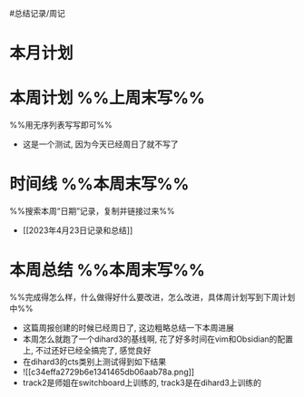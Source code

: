 #总结记录/周记 

# 本月计划

# 本周计划 %%上周末写%%
%%用无序列表写写即可%%
- 这是一个测试, 因为今天已经周日了就不写了

# 时间线 %%本周末写%%
%%搜索本周“日期”记录，复制并链接过来%%
- [[2023年4月23日记录和总结]]

# 本周总结 %%本周末写%%
%%完成得怎么样，什么做得好什么要改进，怎么改进，具体周计划写到下周计划中%%
- 这篇周报创建的时候已经周日了, 这边粗略总结一下本周进展
- 本周怎么就跑了一个dihard3的基线啊, 花了好多时间在vim和Obsidian的配置上, 不过还好已经全搞完了, 感觉良好
- 在dihard3的cts类别上测试得到如下结果
- ![[c34effa2729b6e1341465db06aab78a.png]]
- track2是师姐在switchboard上训练的, track3是在dihard3上训练的